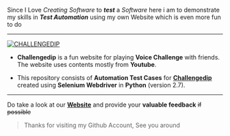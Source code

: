Since I Love _Creating Software_ to **_test_** a _Software_ here i am to demonstrate my skills in **_Test Automation_** using my own Website which is even more fun to do
***
<a href="https://ibb.co/cUnXMc"><img src="https://preview.ibb.co/nFDiSH/CHALLENGEDIP.png" alt="CHALLENGEDIP" border="0"></a>
+ **Challengedip** is a fun website for playing **Voice Challenge** with friends. The website uses contents mostly from __Youtube__.

+ This repository consists of **Automation Test Cases** for [**Challengedip**](https://challengedip.com/) created using __Selenium Webdriver__ in **Python** (version 2.7).
***
Do take a look at our [**Website**](https://challengedip.com/) and provide your **valuable feedback** ~~if possible~~

> Thanks for visiting my Github Account, See you around
